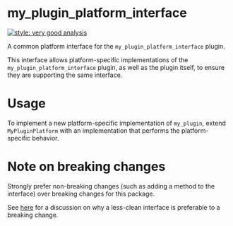 # my_plugin_platform_interface

[![style: very good analysis][very_good_analysis_badge]][very_good_analysis_link]

A common platform interface for the `my_plugin_platform_interface` plugin.

This interface allows platform-specific implementations of the `my_plugin_platform_interface` plugin, as well as the plugin itself, to ensure they are supporting the same interface.

# Usage

To implement a new platform-specific implementation of `my_plugin`, extend `MyPluginPlatform` with an implementation that performs the platform-specific behavior.

# Note on breaking changes

Strongly prefer non-breaking changes (such as adding a method to the interface)
over breaking changes for this package.

See [here][breaking_changes_discussion_link] for a discussion on why a less-clean interface is preferable to a breaking change.

[breaking_changes_discussion_link]: https://flutter.dev/go/platform-interface-breaking-changes
[very_good_analysis_badge]: https://img.shields.io/badge/style-very_good_analysis-B22C89.svg
[very_good_analysis_link]: https://pub.dev/packages/very_good_analysis